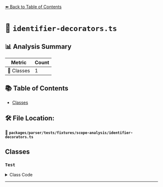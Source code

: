 [⬅️ Back to Table of Contents](../../../../../index.md)

# 📄 `identifier-decorators.ts`

## 📊 Analysis Summary

| Metric | Count |
|--------|-------|
| 🧱 Classes | 1 |

## 📚 Table of Contents

- [Classes](#classes)

## 🛠️ File Location:
📂 **`packages/parser/tests/fixtures/scope-analysis/identifier-decorators.ts`**

## Classes

### `Test`

<details><summary>Class Code</summary>

```ts
export class Test {
  constructor(@Decorator config) {}
}
```
</details>


---